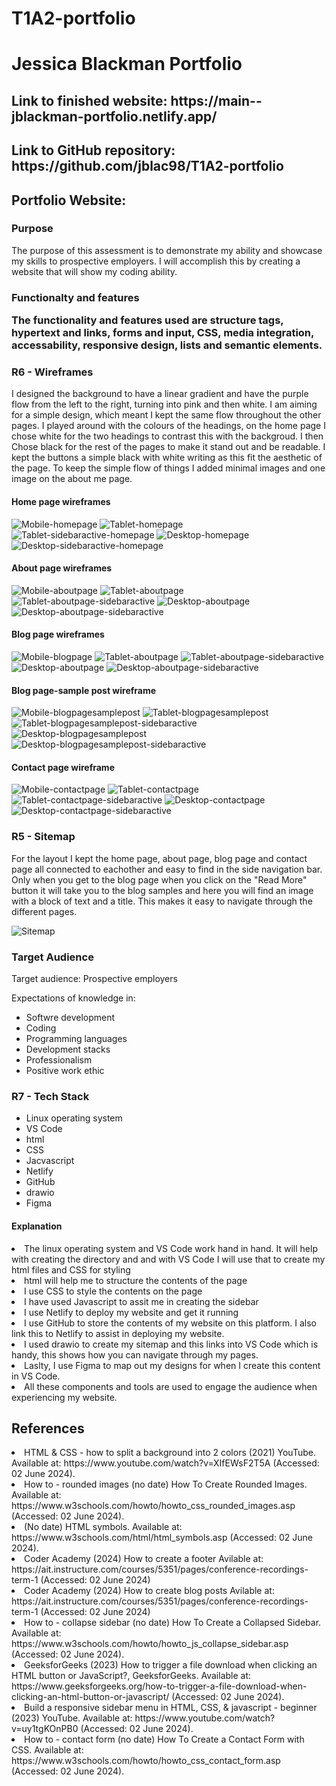 # T1A2-portfolio

<h1>Jessica Blackman Portfolio</h1>

<h2>Link to finished website: https://main--jblackman-portfolio.netlify.app/</h2>

<h2>Link to GitHub repository: https://github.com/jblac98/T1A2-portfolio</h2>

<h2>Portfolio Website:</h2>

<h3>Purpose</h3>
<p>The purpose of this assessment is to demonstrate my ability and showcase my skills to prospective employers. I will accomplish this by creating a website that will show my coding ability.</p>

<h3>Functionalty and features
<p>The functionality and features used are structure tags, hypertext and links, forms and input, CSS, media integration, accessability, responsive design, lists and semantic elements.</p>

<h3>R6 - Wireframes</h3>

<p>I designed the background to have a linear gradient and have the purple flow from the left to the right, turning into pink and then white. I am aiming for a simple design, which meant I kept the same flow throughout the other pages. I played around with the colours of the headings, on the home page I chose white for the two headings to contrast this with the backgroud. I then Chose black for the rest of the pages to make it stand out and be readable. I kept the buttons a simple black with white writing as this fit the aesthetic of the page.  To keep the simple flow of things I added minimal images and one image on the about me page.</p>

<h4>Home page wireframes</h4>

![Mobile-homepage](./wireframe-screenshots/Wireframe%20-%20Mobile%20-%20Home%20Page%20.png)
![Tablet-homepage](./wireframe-screenshots/Wireframe%20-%20Tablet%20-%20Home%20Page%20.png)
![Tablet-sidebaractive-homepage](./wireframe-screenshots/Wireframe%20-%20Tablet.sidebar.active%20-%20Home%20Page%20.png)
![Desktop-homepage](./wireframe-screenshots/Wireframe%20-%20Desktop%20-%20Home%20Page%20.png)
![Desktop-sidebaractive-homepage](./wireframe-screenshots/Wireframe%20-%20Desktop.sidebar.active%20-%20Home%20Page%20.png)

<h4>About page wireframes</h4>

![Mobile-aboutpage](./wireframe-screenshots/Wireframe%20-%20About%20-%20Mobile.png)
![Tablet-aboutpage](./wireframe-screenshots/Wireframe%20-%20About%20-%20Tablet.png)
![Tablet-aboutpage-sidebaractive](./wireframe-screenshots/Wireframe%20-%20About%20-%20Tablet%20-%20Sidebaractive.png)
![Desktop-aboutpage](./wireframe-screenshots/Wireframe%20-%20About%20-%20Desktop.png)
![Desktop-aboutpage-sidebaractive](./wireframe-screenshots/Wireframe%20-%20About%20-%20Desktop%20-%20Sidebaractive.png)

<h4>Blog page wireframes</h4>

![Mobile-blogpage](./wireframe-screenshots/Wireframe%20-%20Blog%20-%20Mobile.png)
![Tablet-aboutpage](./wireframe-screenshots/Wireframe%20-%20Blog%20-%20Tablet.png)
![Tablet-aboutpage-sidebaractive](./wireframe-screenshots/Wireframe%20-%20Blog%20-%20Tablet%20-%20Activesidebar.png)
![Desktop-aboutpage](./wireframe-screenshots/Wireframe%20-%20Blog%20-%20Desktop.png)
![Desktop-aboutpage-sidebaractive](./wireframe-screenshots/Wireframe%20-%20Blog%20-%20Desktop%20-%20Activesidebar.png)

<h4>Blog page-sample post wireframe</h4>

![Mobile-blogpagesamplepost](./wireframe-screenshots/Wireframe%20-%20blog%20sample%20post%20-%20mobile.png)
![Tablet-blogpagesamplepost](./wireframe-screenshots/Wireframe%20-%20blog%20sample%20post%20-%20tablet.png)
![Tablet-blogpagesamplepost-sidebaractive](./wireframe-screenshots/Wireframe%20-%20blog%20sample%20post%20-%20tablet%20-%20sidebaractive.png)
![Desktop-blogpagesamplepost](./wireframe-screenshots/Wireframe%20-%20blog%20sample%20post%20-%20desktop.png)
![Desktop-blogpagesamplepost-sidebaractive](./wireframe-screenshots/Wireframe%20-%20blog%20sample%20post%20-%20desktop%20-%20sidebaractive.png)

<h4>Contact page wireframe</h4>

![Mobile-contactpage](./wireframe-screenshots/Wireframe%20-%20mobile%20-%20contact.png)
![Tablet-contactpage](./wireframe-screenshots/Wireframe%20-%20tablet%20-%20contact.png)
![Tablet-contactpage-sidebaractive](./wireframe-screenshots/Wireframe%20-%20tablet%20-%20contact%20-%20sidebaractive.png)
![Desktop-contactpage](./wireframe-screenshots/Wireframe%20-%20desktop%20-%20contact.png)
![Desktop-contactpage-sidebaractive](./wireframe-screenshots/Wireframe%20-%20desktop%20-%20contact%20-%20sidebaractive.png)

<h3>R5 - Sitemap</h3>

<p>For the layout I kept the home page, about page, blog page and contact page all connected to eachother and easy to find in the side navigation bar. Only when you get to the blog page when you click on the "Read More" button it will take you to the blog samples and here you will find an image with a block of text and a title. This makes it easy to navigate through the different pages.</p>

![Sitemap](./Sitemap.png)

<h3>Target Audience</h3>

Target audience: Prospective employers

Expectations of knowledge in:
<ul>
    <li>Softwre development</li>
    <li>Coding</li>
    <li>Programming languages</li>
    <li>Development stacks</li>
    <li>Professionalism</li>
    <li>Positive work ethic</li>
</ul>

<h3>R7 - Tech Stack</h3>

<ul>
    <li>Linux operating system</li>
    <li>VS Code</li>
    <li>html</li>
    <li>CSS</li>
    <li>Jacvascript</li>
    <li>Netlify</li>
    <li>GitHub</li>
    <li>drawio</li>
    <li>Figma</li>
</ul>

<h4>Explanation</h4>

<li>The linux operating system and VS Code work hand in hand. It will help with creating the directory and and with VS Code I will use that to create my html files and CSS for styling</li>

<li>html will help me to structure the contents of the page</li>

<li>I use CSS to style the contents on the page</li>

<li>I have used Javascript to assit me in creating the sidebar</li>

<li>I use Netlify to deploy my website and get it running</li>

<li>I use GitHub to store the contents of my website on this platform. I also link this to Netlify to assist in deploying my website.</li>

<li>I used drawio to create my sitemap and this links into VS Code which is handy, this shows how you can navigate through my pages. </li>

<li>Laslty, I use Figma to map out my designs for when I create this content in VS Code.</li>

<li>All these components and tools are used to engage the audience when experiencing my website.</li>


<h2>References</h2>

<li>HTML & CSS - how to split a background into 2 colors (2021) YouTube. Available at: https://www.youtube.com/watch?v=XIfEWsF2T5A (Accessed: 02 June 2024).</li>

<li>How to - rounded images (no date) How To Create Rounded Images. Available at: https://www.w3schools.com/howto/howto_css_rounded_images.asp (Accessed: 02 June 2024).</li>

<li>(No date) HTML symbols. Available at: https://www.w3schools.com/html/html_symbols.asp (Accessed: 02 June 2024).</li>

<li>Coder Academy (2024) How to create a footer Avilable at: https://ait.instructure.com/courses/5351/pages/conference-recordings-term-1 (Accessed: 02 June 2024)</li>

<li>Coder Academy (2024) How to create blog posts Avilable at: https://ait.instructure.com/courses/5351/pages/conference-recordings-term-1 (Accessed: 02 June 2024)</li>

<li>How to - collapse sidebar (no date) How To Create a Collapsed Sidebar. Available at: https://www.w3schools.com/howto/howto_js_collapse_sidebar.asp (Accessed: 02 June 2024).</li> 

<li>GeeksforGeeks (2023) How to trigger a file download when clicking an HTML button or JavaScript?, GeeksforGeeks. Available at: https://www.geeksforgeeks.org/how-to-trigger-a-file-download-when-clicking-an-html-button-or-javascript/ (Accessed: 02 June 2024).</li> 

<li>Build a responsive sidebar menu in HTML, CSS, & javascript - beginner (2023) YouTube. Available at: https://www.youtube.com/watch?v=uy1tgKOnPB0 (Accessed: 02 June 2024).</li>

<li>How to - contact form (no date) How To Create a Contact Form with CSS. Available at: https://www.w3schools.com/howto/howto_css_contact_form.asp (Accessed: 02 June 2024).</li> 